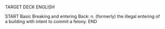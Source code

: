 TARGET DECK
ENGLISH

START
Basic
Breaking and entering
Back: n. (formerly) the illegal entering of a building with intent to commit a felony.
END
